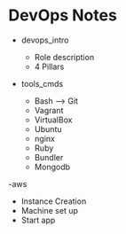 # DevOps Notes

- devops_intro
  - Role description
  - 4 Pillars
  
- tools_cmds
  - Bash --> Git
  - Vagrant
  - VirtualBox
  - Ubuntu
  - nginx
  - Ruby
  - Bundler
  - Mongodb

-aws
  - Instance Creation
  - Machine set up
  - Start app
 
